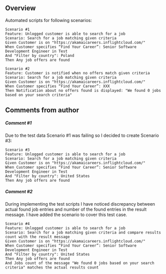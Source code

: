 ## Overview
Automated scripts for following scenarios:
```
Scenario #1
Feature: Unlogged customer is able to search for a job
Scenario: Search for a job matching given criteria
Given Customer is on "https://akamaicareers.inflightcloud.com/"
When Customer specifies “Find Your Career”: Senior Software Development Engineer in Test
And "Filter by country": Poland
Then Any job offers are found

Scenario #2
Feature: Customer is notified when no offers match given criteria
Scenario: Search for a job matching given criteria
Given Customer is on "https://akamaicareers.inflightcloud.com/"
When Customer specifies “Find Your Career”: XXX
Then Notification about no offers found is displayed: "We found 0 jobs based on your search criteria"
```

## Comments from author
##### Comment #1
Due to the test data Scenario #1 was failing so I decided to create Scenario #3:
```
Scenario #3
Feature: Unlogged customer is able to search for a job
Scenario: Search for a job matching given criteria
Given Customer is on "https://akamaicareers.inflightcloud.com/"
When Customer specifies “Find Your Career”: Senior Software Development Engineer in Test
And "Filter by country": United States
Then Any job offers are found
```
##### Comment #2
During implementing the test scripts I have noticed discrepancy between actual found job entries and number of the found entries in the result message. I have added the scenario to cover this test case.
```
Scenario #4
Feature: Unlogged customer is able to search for a job
Scenario: Search for a job matching given criteria and compare results count with the result message
Given Customer is on "https://akamaicareers.inflightcloud.com/"
When Customer specifies “Find Your Career”: Senior Software Development Engineer in Test
And "Filter by country": United States
Then Any job offers are found
And Jobs count of the message "We found 0 jobs based on your search criteria" matches the actual results count
```
